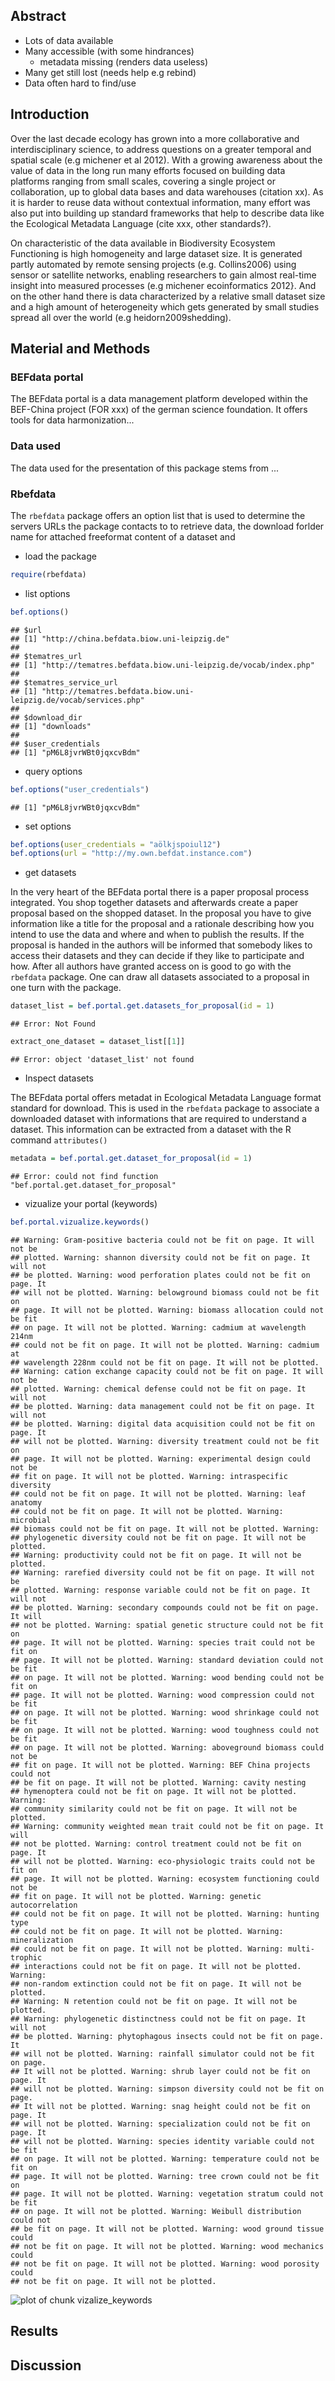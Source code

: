


## Abstract 

* Lots of data available
* Many accessible (with some hindrances) 
    - metadata missing (renders data useless)
* Many get still lost (needs help e.g rebind)
* Data often hard to find/use 

## Introduction 

Over the last decade ecology has grown into a more collaborative and
interdisciplinary science, to address questions on a greater temporal and
spatial scale (e.g michener et al 2012). With a growing awareness about the
value of data in the long run many efforts focused on building data platforms
ranging from small scales, covering a single project or collaboration, up to
global data bases and data warehouses (citation xx).  As it is harder to reuse
data without contextual information, many effort was also put into building up
standard frameworks that help to describe data like the Ecological Metadata
Language (cite xxx, other standards?). 

On characteristic of the data available in Biodiversity Ecosystem Functioning
is high homogeneity and large dataset size. It is generated partly automated by
remote sensing projects (e.g. Collins2006) using sensor or satellite networks,
enabling researchers to gain almost real-time insight into measured processes
(e.g michener ecoinformatics 2012}. And on the other hand there is data
characterized by a relative small dataset size and a high amount of
heterogeneity which gets generated by small studies spread all over the world
(e.g heidorn2009shedding).

## Material and Methods 

### BEFdata portal

The BEFdata portal is a data management platform developed within the 
BEF-China project (FOR xxx) of the german science foundation. It offers 
tools for data harmonization...

### Data used

The data used for the presentation of this package stems from ...

### Rbefdata

The `rbefdata` package offers an option list that is used to determine 
the servers URLs the package contacts to to retrieve data, the download 
forlder name for attached freeformat content of a dataset and 

* load the package


```r
require(rbefdata)
```


* list options


```r
bef.options()
```

```
## $url
## [1] "http://china.befdata.biow.uni-leipzig.de"
## 
## $tematres_url
## [1] "http://tematres.befdata.biow.uni-leipzig.de/vocab/index.php"
## 
## $tematres_service_url
## [1] "http://tematres.befdata.biow.uni-leipzig.de/vocab/services.php"
## 
## $download_dir
## [1] "downloads"
## 
## $user_credentials
## [1] "pM6L8jvrWBt0jqxcvBdm"
```


* query options


```r
bef.options("user_credentials")
```

```
## [1] "pM6L8jvrWBt0jqxcvBdm"
```


* set options 


```r
bef.options(user_credentials = "aölkjspoiul12")
bef.options(url = "http://my.own.befdat.instance.com")
```


* get datasets 

In the very heart of the BEFdata portal there is a paper proposal process integrated. You shop together 
datasets and afterwards create a paper proposal based on the shopped dataset. In the proposal
you have to give information like a title for the proposal and a rationale describing how you 
intend to use the data and where and when to publish the results. If the proposal is handed in 
the authors will be informed that somebody likes to access their datasets and they can decide 
if they like to participate and how. After all authors have granted access on is good to go 
with the `rbefdata` package. One can draw all datasets associated to a proposal in one turn 
with the package.


```r
dataset_list = bef.portal.get.datasets_for_proposal(id = 1)
```

```
## Error: Not Found
```

```r
extract_one_dataset = dataset_list[[1]]
```

```
## Error: object 'dataset_list' not found
```


* Inspect datasets

The BEFdata portal offers metadat in Ecological Metadata Language format standard for download. 
This is used in the `rbefdata` package to associate a downloaded dataset with informations that
are required to understand a dataset. This information can be extracted from a dataset with 
the R command `attributes()`


```r
metadata = bef.portal.get.dataset_for_proposal(id = 1)
```

```
## Error: could not find function "bef.portal.get.dataset_for_proposal"
```


* vizualize your portal (keywords) 


```r
bef.portal.vizualize.keywords()
```

```
## Warning: Gram-positive bacteria could not be fit on page. It will not be
## plotted. Warning: shannon diversity could not be fit on page. It will not
## be plotted. Warning: wood perforation plates could not be fit on page. It
## will not be plotted. Warning: belowground biomass could not be fit on
## page. It will not be plotted. Warning: biomass allocation could not be fit
## on page. It will not be plotted. Warning: cadmium at wavelength 214nm
## could not be fit on page. It will not be plotted. Warning: cadmium at
## wavelength 228nm could not be fit on page. It will not be plotted.
## Warning: cation exchange capacity could not be fit on page. It will not be
## plotted. Warning: chemical defense could not be fit on page. It will not
## be plotted. Warning: data management could not be fit on page. It will not
## be plotted. Warning: digital data acquisition could not be fit on page. It
## will not be plotted. Warning: diversity treatment could not be fit on
## page. It will not be plotted. Warning: experimental design could not be
## fit on page. It will not be plotted. Warning: intraspecific diversity
## could not be fit on page. It will not be plotted. Warning: leaf anatomy
## could not be fit on page. It will not be plotted. Warning: microbial
## biomass could not be fit on page. It will not be plotted. Warning:
## phylogenetic diversity could not be fit on page. It will not be plotted.
## Warning: productivity could not be fit on page. It will not be plotted.
## Warning: rarefied diversity could not be fit on page. It will not be
## plotted. Warning: response variable could not be fit on page. It will not
## be plotted. Warning: secondary compounds could not be fit on page. It will
## not be plotted. Warning: spatial genetic structure could not be fit on
## page. It will not be plotted. Warning: species trait could not be fit on
## page. It will not be plotted. Warning: standard deviation could not be fit
## on page. It will not be plotted. Warning: wood bending could not be fit on
## page. It will not be plotted. Warning: wood compression could not be fit
## on page. It will not be plotted. Warning: wood shrinkage could not be fit
## on page. It will not be plotted. Warning: wood toughness could not be fit
## on page. It will not be plotted. Warning: aboveground biomass could not be
## fit on page. It will not be plotted. Warning: BEF China projects could not
## be fit on page. It will not be plotted. Warning: cavity nesting
## hymenoptera could not be fit on page. It will not be plotted. Warning:
## community similarity could not be fit on page. It will not be plotted.
## Warning: community weighted mean trait could not be fit on page. It will
## not be plotted. Warning: control treatment could not be fit on page. It
## will not be plotted. Warning: eco-physiologic traits could not be fit on
## page. It will not be plotted. Warning: ecosystem functioning could not be
## fit on page. It will not be plotted. Warning: genetic autocorrelation
## could not be fit on page. It will not be plotted. Warning: hunting type
## could not be fit on page. It will not be plotted. Warning: mineralization
## could not be fit on page. It will not be plotted. Warning: multi-trophic
## interactions could not be fit on page. It will not be plotted. Warning:
## non-random extinction could not be fit on page. It will not be plotted.
## Warning: N retention could not be fit on page. It will not be plotted.
## Warning: phylogenetic distinctness could not be fit on page. It will not
## be plotted. Warning: phytophagous insects could not be fit on page. It
## will not be plotted. Warning: rainfall simulator could not be fit on page.
## It will not be plotted. Warning: shrub layer could not be fit on page. It
## will not be plotted. Warning: simpson diversity could not be fit on page.
## It will not be plotted. Warning: snag height could not be fit on page. It
## will not be plotted. Warning: specialization could not be fit on page. It
## will not be plotted. Warning: species identity variable could not be fit
## on page. It will not be plotted. Warning: temperature could not be fit on
## page. It will not be plotted. Warning: tree crown could not be fit on
## page. It will not be plotted. Warning: vegetation stratum could not be fit
## on page. It will not be plotted. Warning: Weibull distribution could not
## be fit on page. It will not be plotted. Warning: wood ground tissue could
## not be fit on page. It will not be plotted. Warning: wood mechanics could
## not be fit on page. It will not be plotted. Warning: wood porosity could
## not be fit on page. It will not be plotted.
```

![plot of chunk vizalize_keywords](figure/vizalize_keywords.png) 


## Results 

## Discussion
